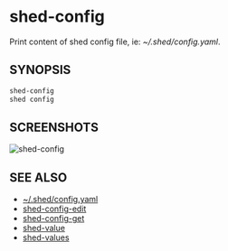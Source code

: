 # shed-config

Print content of shed config file, ie: _~/.shed/config.yaml_.

## SYNOPSIS

```bash
shed-config
shed config
```

## SCREENSHOTS

![shed-config](shed-config.gif "shed-config")

## SEE ALSO

- [~/.shed/config.yaml](file-shed-config.yaml.md)
- [shed-config-edit](shed-config-edit.md)
- [shed-config-get](shed-config-get.md)
- [shed-value](shed-value.md)
- [shed-values](shed-values.md)
